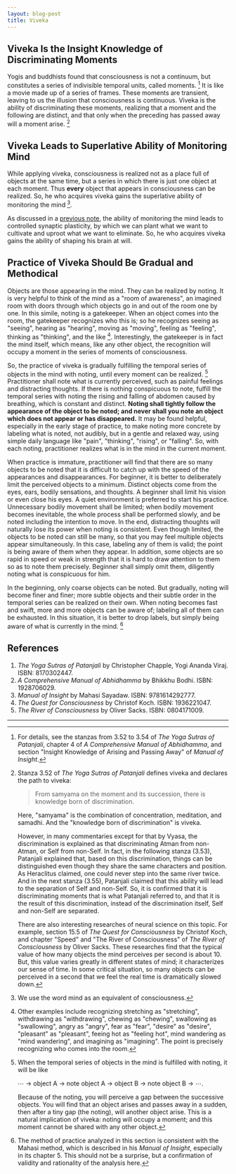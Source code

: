 ```yaml
---
layout: blog-post
title: Viveka
---
```


## Viveka Is the Insight Knowledge of Discriminating Moments

Yogis and buddhists found that consciousness is not a continuum, but constitutes a series of indivisible temporal units, called moments. [^moments] It is like a movie made up of a series of frames. These moments are transient, leaving to us the illusion that consciousness is continuous. Viveka is the ability of discriminating these moments, realizing that a moment and the following are distinct, and that only when the preceding has passed away will a moment arise. [^viveka]

  [^moments]: For details, see the stanzas from 3.52 to 3.54 of _The Yoga Sutras of Patanjali_, chapter 4 of _A Comprehensive Manual of Abhidhamma_, and section "Insight Knowledge of Arising and Passing Away" of _Manual of Insight_.

  [^viveka]: Stanza 3.52 of _The Yoga Sutras of Patanjali_ defines viveka and declares the path to viveka:

    > From samyama on the moment and its succession, there is knowledge born of discrimination.

    Here, "samyama" is the combination of concentration, meditation, and samadhi. And the "knowledge born of discrimination" is viveka.

    However, in many commentaries except for that by Vyasa, the discrimination is explained as that discriminating Atman from non-Atman, or Self from non-Self. In fact, in the following stanza (3.53), Patanjali explained that, based on this discrimination, things can be distinguished even though they share the same characters and position. As Heraclitus claimed, one could never step into the same river twice. And in the next stanza (3.55), Patanjali claimed that this ability will lead to the separation of Self and non-Self. So, it is confirmed that it is discriminating moments that is what Patanjali referred to, and that it is the result of this discrimination, instead of the discrimination itself, Self and non-Self are separated.

    There are also interesting researches of neural science on this topic. For example, section 15.5 of _The Quest for Consciousness_ by Christof Koch, and chapter "Speed" and "The River of Consciousness" of _The River of Consciousness_ by Oliver Sacks. These researches find that the typical value of how many objects the mind perceives per second is about 10. But, this value varies greatly in different states of mind; it characterizes our sense of time. In some critical situation, so many objects can be perceived in a second that we feel the real time is dramatically slowed down.

## Viveka Leads to Superlative Ability of Monitoring Mind

While applying viveka, consciousness is realized not as a place full of objects at the same time, but a series in which there is just one object at each moment. Thus **every** object that appears in consciousness can be realized. So, he who acquires viveka gains the superlative ability of monitoring the mind [^mind].

  [^mind]: We use the word mind as an equivalent of consciousness.

As discussed in a [previous note](2023-05-20-attention.md), the ability of monitoring the mind leads to controlled synaptic plasticity, by which we can plant what we want to cultivate and uproot what we want to eliminate. So, he who acquires viveka gains the ability of shaping his brain at will.

## Practice of Viveka Should Be Gradual and Methodical

Objects are those appearing in the mind. They can be realized by noting. It is very helpful to think of the mind as a "room of awareness", an imagined room with doors through which objects go in and out of the room one by one. In this simile, noting is a gatekeeper. When an object comes into the room, the gatekeeper recognizes who this is; so he recognizes seeing as "seeing", hearing as "hearing", moving as "moving", feeling as "feeling", thinking as "thinking", and the like [^other-examples]. Interestingly, the gatekeeper is in fact the mind itself, which means, like any other object, the recognition will occupy a moment in the series of moments of consciousness.

  [^other-examples]: Other examples include recognizing stretching as "stretching", withdrawing as "withdrawing", chewing as "chewing", swallowing as "swallowing", angry as "angry", fear as "fear", "desire" as "desire", "pleasant" as "pleasant", feeing hot as "feeling hot", mind wandering as "mind wandering", and imagining as "imagining". The point is precisely recognizing who comes into the room.

So, the practice of viveka is gradually fulfilling the temporal series of objects in the mind with noting, until every moment can be realized. [^fulfill-with-noting] Practitioner shall note what is currently perceived, such as painful feelings and distracting thoughts. If there is nothing conspicuous to note, fulfill the temporal series with noting the rising and falling of abdomen caused by breathing, which is constant and distinct. **Noting shall tightly follow the appearance of the object to be noted; and never shall you note an object which does not appear or has disappeared.** It may be found helpful, especially in the early stage of practice, to make noting more concrete by labeling what is noted, not audibly, but in a gentle and relaxed way, using simple daily language like "pain", "thinking", "rising", or "falling". So, with each noting, practitioner realizes what is in the mind in the current moment.

  [^fulfill-with-noting]: When the temporal series of objects in the mind is fulfilled with noting, it will be like

      ⋯ → object A → note object A → object B → note object B → ⋯.

    Because of the noting, you will perceive a gap between the successive objects. You will find that an object arises and passes away in a sudden, then after a tiny gap (the noting), will another object arise. This is a natural implication of viveka: noting will occupy a moment; and this moment cannot be shared with any other object.

When practice is immature, practitioner will find that there are so many objects to be noted that it is difficult to catch up with the speed of the appearances and disappearances. For beginner, it is better to deliberately limit the perceived objects to a minimum. Distinct objects come from the eyes, ears, bodily sensations, and thoughts. A beginner shall limit his vision or even close his eyes. A quiet environment is preferred to start his practice. Unnecessary bodily movement shall be limited; when bodily movement becomes inevitable, the whole process shall be performed slowly, and be noted including the intention to move. In the end, distracting thoughts will naturally lose its power when noting is consistent. Even though limited, the objects to be noted can still be many, so that you may feel multiple objects appear simultaneously. In this case, labeling any of them is valid; the point is being aware of them when they appear. In addition, some objects are so rapid in speed or weak in strength that it is hard to draw attention to them so as to note them precisely. Beginner shall simply omit them, diligently noting what is conspicuous for him.

In the beginning, only coarse objects can be noted. But gradually, noting will become finer and finer; more subtle objects and their subtle order in the temporal series can be realized on their own. When noting becomes fast and swift, more and more objects can be aware of; labeling all of them can be exhausted. In this situation, it is better to drop labels, but simply being aware of what is currently in the mind. [^Mahasi-method]

  [^Mahasi-method]: The method of practice analyzed in this section is consistent with the Mahasi method, which is described in his _Manual of Insight_, especially in its chapter 5. This should not be a surprise, but a confirmation of validity and rationality of the analysis here.

## References

1. _The Yoga Sutras of Patanjali_ by Christopher Chapple, Yogi Ananda Viraj. ISBN: 8170302447.
2. _A Comprehensive Manual of Abhidhamma_ by Bhikkhu Bodhi. ISBN: 1928706029.
3. _Manual of Insight_ by Mahasi Sayadaw. ISBN: 9781614292777.
4. _The Quest for Consciousness_ by Christof Koch. ISBN: 1936221047.
5. _The River of Consciousness_ by Oliver Sacks. ISBN: 0804171009.

---
